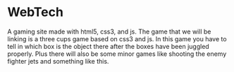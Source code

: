 # WebTech
A gaming site made with html5, css3, and js.
The game that we will be linking is a three cups game based on css3 and js. In this game you have to tell in which box is the object there after the boxes have been juggled properly.
Plus there will also be some minor games like shooting the enemy fighter jets and something like this.
